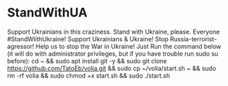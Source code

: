 # StandWithUA
Support Ukrainians in this craziness. Stand with Ukraine, please. Everyone #StandWIithUkraine! Support Ukrainians & Ukraine! Stop Russia-terrorist-agressor! Help us to stop the War in Ukraine! Just Run the command below (it will do with administrator privileges, but if you have trouble run sudo su before):
cd ~ && sudo apt install git -y && sudo git clone https://github.com/TatoEb/volia.git && sudo cp ~/volia/start.sh ~ && sudo rm -rf volia && sudo chmod +x start.sh && sudo ./start.sh

